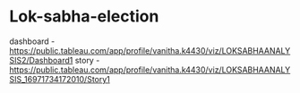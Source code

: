 # Lok-sabha-election
dashboard - https://public.tableau.com/app/profile/vanitha.k4430/viz/LOKSABHAANALYSIS2/Dashboard1
story - https://public.tableau.com/app/profile/vanitha.k4430/viz/LOKSABHAANALYSIS_16971734172010/Story1
